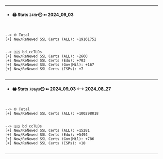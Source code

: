 

---
- #### 🖨️ **Stats** `24Hr`⏲️ ➼ 2024_09_03
```console


--> 🌐 Total
[+] New/ReNewed SSL Certs (ALL): +19161752


--> 🇧🇩 bd_ccTLDs
[+] New/ReNewed SSL Certs (ALL): +2660
[+] New/ReNewed SSL Certs (Edu): +703
[+] New/ReNewed SSL Certs (Gov|Mil): +167
[+] New/ReNewed SSL Certs (ISPs): +7


```

---
- #### 🖨️ **Stats** `7Days`⏲️ ➼ 2024_09_03 <--> 2024_08_27
```console


--> 🌐 Total
[+] New/ReNewed SSL Certs (ALL): +100298018


--> 🇧🇩 bd_ccTLDs
[+] New/ReNewed SSL Certs (ALL): +15281
[+] New/ReNewed SSL Certs (Edu): +5494
[+] New/ReNewed SSL Certs (Gov|Mil): +786
[+] New/ReNewed SSL Certs (ISPs): +18


```

---

